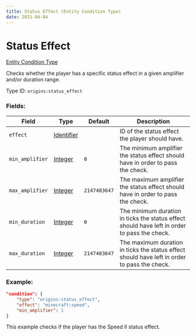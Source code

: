 ```yaml
---
title: Status Effect (Entity Condition Type)
date: 2021-04-04
---
```


# Status Effect

[Entity Condition Type](../entity_condition_types.md)

Checks whether the player has a specific status effect in a given amplifier and/or duration range.

Type ID: `origins:status_effect`

### Fields:

Field  | Type | Default | Description
-------|------|---------|-------------
`effect` | [Identifier](../data_types/identifier.md) | | ID of the status effect the player should have.
`min_amplifier` | [Integer](../data_types/integer.md) | `0` | The minimum amplifier the status effect should have in order to pass the check.
`max_amplifier` | [Integer](../data_types/integer.md) | `2147483647` | The maximum amplifier the status effect should have in order to pass the check.
`min_duration` | [Integer](../data_types/integer.md) | `0` | The minimum duration in ticks the status effect should have left in order to pass the check.
`max_duration` | [Integer](../data_types/integer.md) | `2147483647` | The maximum duration in ticks the status effect should have left in order to pass the check.

### Example:
```json
"condition": {
    "type": "origins:status_effect",
    "effect": "minecraft:speed",
    "min_amplifier": 1
}
```
This example checks if the player has the Speed II status effect.
